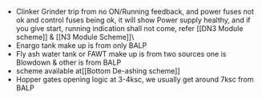 - Clinker Grinder trip from no ON/Running feedback, and power fuses not ok and control fuses being ok, it will show Power supply healthy, and if you give start, running indication shall not come, refer  [[DN3 Module scheme]] & [[N3 Module Scheme]]\
- Enargo tank make up is from only BALP
- Fly ash water tank or FAWT make up is from two sources one is Blowdown  & other is from BALP
- scheme available at[[Bottom De-ashing scheme]] 
- Hopper gates opening logic at 3-4ksc, we usually get around 7ksc from BALP